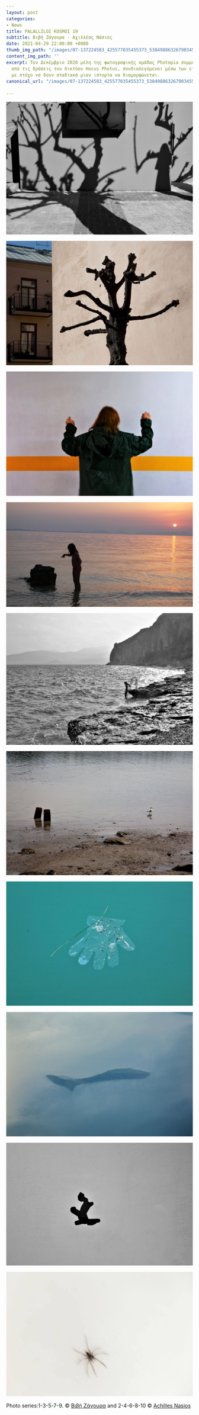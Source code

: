```yaml
---
layout: post
categories:
- News
title: PALALLILOI KOSMOI 19
subtitle: Βιβή Ζάγουρα - Αχιλλέας Νάσιος
date: 2021-04-29 22:00:00 +0000
thumb_img_path: "/images/07-137224583_425577035455373_538498863267903455_n.jpg"
content_img_path: ''
excerpt: Τον Δεκέμβριο 2020 μέλη της φωτογραφικής ομάδας Photopia συμμετείχαν σε μια
  από τις δράσεις του δικτύου Hocus Photus, συνδιαλεγόμενοι μέσω των εικόνων τους
  με στόχο να δουν σταδιακά μιαν ιστορία να διαμορφώνεται.
canonical_url: "/images/07-137224583_425577035455373_538498863267903455_n.jpg"

---
```

![](/images/01-137628946_157725379199359_8150190089329107630_n.jpg)

![](/images/02_mg_5078.jpg)

![](/images/03-137677866_228366325502355_3797826141136654462_n.jpg)

![](/images/04-20900735_10213598681343731_4861625259628706841_o.jpg)

![](/images/05-138079402_229839942095195_6658002378367023082_n.jpg)

![](/images/06quint_mg_5562.jpg)

![](/images/07-137224583_425577035455373_538498863267903455_n.jpg)

![](/images/08-72748824_10220123084729738_2159532551683702784_o.jpg)

![](/images/09-139291985_2765529267043527_5927138620280815223_n.jpg)

![](/images/10-138494828_235395714761007_3446609652095514520_n.jpg)

Photo series:1-3-5-7-9. © <a href="https://www.facebook.com/profile.php?id=100055059506407" target="blank">Βιβή Ζάγουρα</a> and  2-4-6-8-10 © <a href="https://anikon.org/" target="blank">Achilles Nasios</a>